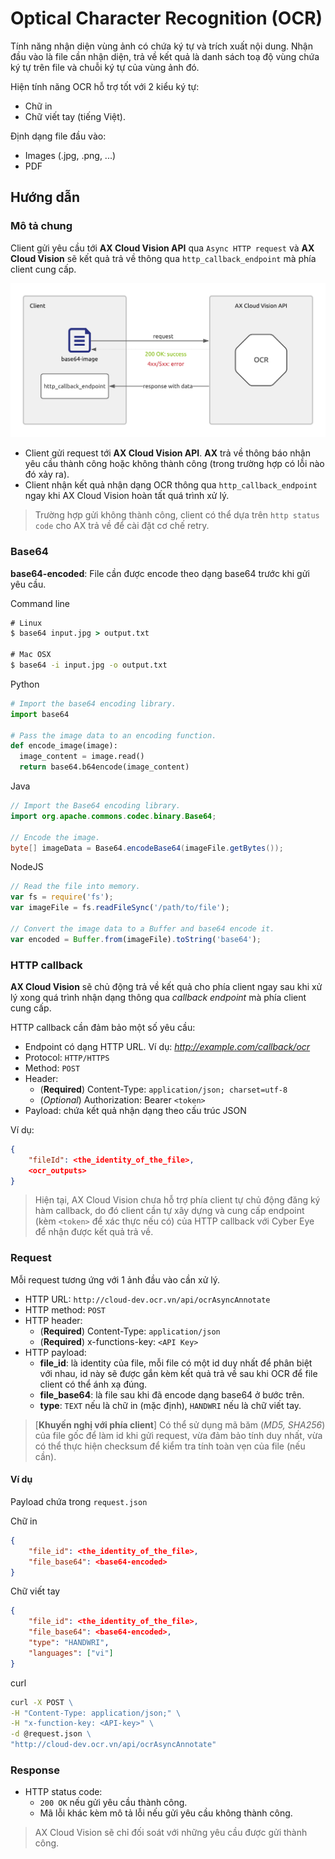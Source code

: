 # Optical Character Recognition (OCR)

Tính năng nhận diện vùng ảnh có chứa ký tự và trích xuất nội dung. Nhận đầu vào là file cần nhận diện, trả về kết quả là danh sách toạ độ vùng chứa ký tự trên file và chuỗi ký tự của vùng ảnh đó.

Hiện tính năng OCR hỗ trợ tốt với 2 kiểu ký tự:

* Chữ in
* Chữ viết tay (tiếng Việt).

Định dạng file đầu vào:

* Images (.jpg, .png, ...)
* PDF

## Hướng dẫn

### Mô tả chung

Client gửi yêu cầu tới **AX Cloud Vision API** qua `Async HTTP request` và **AX Cloud Vision** sẽ kết quả trả về thông qua `http_callback_endpoint` mà phía client cung cấp.

![Mo_hinh_ket_noi](./assets/ocr-fig01.png)

* Client gửi request tới **AX Cloud Vision API**. **AX** trả về thông báo nhận yêu cầu thành công hoặc không thành công (trong trường hợp có lỗi nào đó xảy ra).
* Client nhận kết quả nhận dạng OCR thông qua `http_callback_endpoint` ngay khi AX Cloud Vision hoàn tất quá trình xử lý.

> Trường hợp gửi không thành công, client có thể dựa trên `http status code` cho AX trả về để cài đặt cơ chế retry. 

### Base64

**base64-encoded**: File cần được encode theo dạng base64 trước khi gửi yêu cầu.

Command line
```cmd
# Linux
$ base64 input.jpg > output.txt

# Mac OSX
$ base64 -i input.jpg -o output.txt
```

Python
```python
# Import the base64 encoding library.
import base64

# Pass the image data to an encoding function.
def encode_image(image):
  image_content = image.read()
  return base64.b64encode(image_content)
```

Java
```java
// Import the Base64 encoding library.
import org.apache.commons.codec.binary.Base64;

// Encode the image.
byte[] imageData = Base64.encodeBase64(imageFile.getBytes());
```

NodeJS
```js
// Read the file into memory.
var fs = require('fs');
var imageFile = fs.readFileSync('/path/to/file');

// Convert the image data to a Buffer and base64 encode it.
var encoded = Buffer.from(imageFile).toString('base64');
```

### HTTP callback

**AX Cloud Vision** sẽ chủ động trả về kết quả cho phía client ngay sau khi xử lý xong quá trình nhận dạng thông qua *callback endpoint* mà phía client cung cấp.

HTTP callback cần đảm bảo một số yêu cầu:

* Endpoint có dạng HTTP URL. Ví dụ: *http://example.com/callback/ocr*
* Protocol: `HTTP/HTTPS`
* Method: `POST`
* Header:
    - (**Required**) Content-Type: `application/json; charset=utf-8`
    - (*Optional*) Authorization: Bearer `<token>`
* Payload: chứa kết quả nhận dạng theo cấu trúc JSON

Ví dụ:
```json
{
    "fileId": <the_identity_of_the_file>,
    <ocr_outputs>
}
```

> Hiện tại, AX Cloud Vision chưa hỗ trợ phía client tự chủ động đăng ký hàm callback, do đó client cần tự xây dựng và cung cấp endpoint (kèm `<token>` để xác thực nếu có) của HTTP callback với Cyber Eye để nhận được kết quả trả về.

### Request

Mỗi request tương ứng với 1 ảnh đầu vào cần xử lý.

* HTTP URL: `http://cloud-dev.ocr.vn/api/ocrAsyncAnnotate`
* HTTP method: `POST`
* HTTP header:
    - (**Required**) Content-Type: `application/json`
    - (**Required**) x-functions-key: `<API Key>`
* HTTP payload:
    - **file_id**: là identity của file, mỗi file có một id duy nhất để phân biệt với nhau, id này sẽ được gắn kèm kết quả trả về sau khi OCR để file client có thể ánh xạ đúng.
    - **file_base64**: là file sau khi đã encode dạng base64 ở bước trên.
    - **type**: `TEXT` nếu là chữ in (mặc định), `HANDWRI` nếu là chữ viết tay.

> [**Khuyến nghị với phía client**] Có thể sử dụng mã băm (*MD5, SHA256*) của file gốc để làm id khi gửi request, vừa đảm bảo tính duy nhất, vừa có thể thực hiện checksum để kiểm tra tính toàn vẹn của file (nếu cần).

#### Ví dụ

Payload chứa trong `request.json`

Chữ in

```json
{
    "file_id": <the_identity_of_the_file>,
    "file_base64": <base64-encoded>
}
```

Chữ viết tay

```json
{
    "file_id": <the_identity_of_the_file>,
    "file_base64": <base64-encoded>,
    "type": "HANDWRI",
    "languages": ["vi"]
}
```
curl
```cmd
curl -X POST \
-H "Content-Type: application/json;" \
-H "x-function-key: <API-key>" \
-d @request.json \
"http://cloud-dev.ocr.vn/api/ocrAsyncAnnotate"
```

### Response

* HTTP status code:
    - `200 OK` nếu gửi yêu cầu thành công.
    - Mã lỗi khác kèm mô tả lỗi nếu gửi yêu cầu không thành công.


> AX Cloud Vision sẽ chỉ đối soát với những yêu cầu được gửi thành công. 